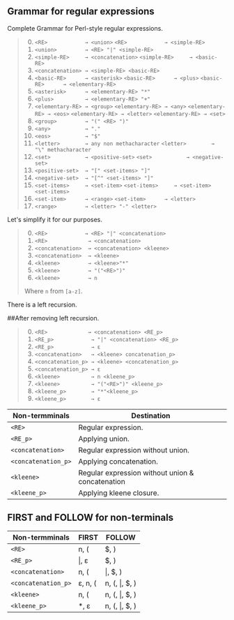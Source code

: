 ## Grammar for regular expressions
Complete Grammar for Perl-style regular expressions.

>0. `<RE>            → <union>`
   `<RE>            → <simple-RE>`
>0. `<union>         → <RE> "|" <simple-RE>`
>0. `<simple-RE>     → <concatenation>`
   `<simple-RE>     → <basic-RE>`
>0. `<concatenation> → <simple-RE> <basic-RE>`
>0. `<basic-RE>      → <asterisk>`
   `<basic-RE>      → <plus>`
   `<basic-RE>      → <elementary-RE>`
>0. `<asterisk>      → <elementary-RE> "*"`
>0. `<plus>          → <elementary-RE> "+"`
>0. `<elementary-RE> → <group>`
>   `<elementary-RE> → <any>`
>   `<elementary-RE> → <eos>`
>   `<elementary-RE> → <letter>`
>   `<elementary-RE> → <set>`
>0. `<group>         → "(" <RE> ")"`
>0. `<any>           → "."`
>0. `<eos>           → "$"`
>0. `<letter>        → any non methacharacter`
>   `<letter>        → "\" methacharacter`
>0. `<set>           → <positive-set>`
>   `<set>           → <negative-set>`
>0. `<positive-set>  → "[" <set-items> "]"`
>0. `<negative-set>  → "[^" <set-items> "]"`
>0. `<set-items>     → <set-item>`
>   `<set-items>     → <set-item> <set-items>`
>0. `<set-item>      → <range>`
>   `<set-item>      → <letter>`
>0. `<range>         → <letter> "-" <letter>`

Let's simplify it for our purposes.

>0. `<RE>            → <RE> "|" <concatenation>`
>0. `<RE>             → <concatenation>`
>0. `<concatenation>  → <concatenation> <kleene>`
>0. `<concatenation>  → <kleene>`
>0. `<kleene>         → <kleene>"*"`
>0. `<kleene>         → "("<RE>")"`
>0. `<kleene>         → n`
>
>Where `n` from `[a-z]`.

There is a left recursion.

##After removing left recursion.

>0. `<RE>             → <concatenation> <RE_p>`
>0. `<RE_p>            → "|" <concatenation> <RE_p>`
>0. `<RE_p>            → ε`
>0. `<concatenation>   → <kleene> concatenation_p>`
>0. `<concatenation_p> → <kleene> <concatenation_p>`
>0. `<concatenation_p> → ε`
>0. `<kleene>          → n <kleene_p>`
>0. `<kleene>          → "("<RE>")" <kleene_p>`
>0. `<kleene_p>        → "*"<kleene_p>`
>0. `<kleene_p>        → ε`


  Non-termminals    | Destination
--------------------|--------------
`<RE>`              | Regular expression.
`<RE_p>`            | Applying union.
`<concatenation>`   | Regular expression without union.
`<concatenation_p>` | Applying concatenation.
`<kleene>`          | Regular expression without union & concatenation
`<kleene_p>`        | Applying kleene closure.


## FIRST and FOLLOW for non-terminals

   Non-termminals   |     FIRST    |       FOLLOW
--------------------|------------- |--------------------
 `<RE>`             | n, (         | $, )
 `<RE_p>`           | &#124;, ε    | $, )
 `<concatenation>`  | n, (         | &#124;, $, )
 `<concatenation_p>`| ε, n, (      | n, (, &#124;, $, )
 `<kleene>`         | n, (         | n, (, &#124;, $, )
 `<kleene_p>`       | *, ε         | n, (, &#124;, $, )

